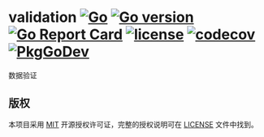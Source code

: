 validation
[![Go](https://github.com/issue9/validation/workflows/Go/badge.svg)](https://github.com/issue9/validation/actions?query=workflow%3AGo)
[![Go version](https://img.shields.io/badge/Go-1.13-brightgreen.svg?style=flat)](https://golang.org)
[![Go Report Card](https://goreportcard.com/badge/github.com/issue9/validation)](https://goreportcard.com/report/github.com/issue9/validation)
[![license](https://img.shields.io/badge/license-MIT-brightgreen.svg?style=flat)](https://opensource.org/licenses/MIT)
[![codecov](https://codecov.io/gh/issue9/validation/branch/master/graph/badge.svg)](https://codecov.io/gh/issue9/validation)
[![PkgGoDev](https://pkg.go.dev/badge/github.com/issue9/validation)](https://pkg.go.dev/github.com/issue9/validation)
======

数据验证

版权
----

本项目采用 [MIT](https://opensource.org/licenses/MIT) 开源授权许可证，完整的授权说明可在 [LICENSE](LICENSE) 文件中找到。
